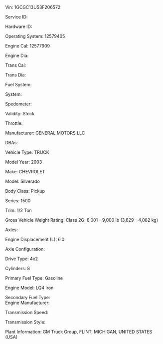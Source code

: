 Vin:	1GCGC13U53F206572
	
Service ID:	
	
Hardware ID:	
	
Operating System:	12579405

Engine Cal:	12577909
	
Engine Dia:	
	
Trans Cal:	
	
Trans Dia:	
	
Fuel System:	
	
System:	
	
Spedometer:	
	
Validity:	Stock
	
Throttle:	
	
Manufacturer: GENERAL MOTORS LLC	
	
DBAs:	
	
Vehicle Type: TRUCK	
	
Model Year: 2003	
	
Make: CHEVROLET	
	
Model: Silverado	
	
Body Class: Pickup	
	
Series: 1500	
	
Trim: 1/2 Ton	
	
Gross Vehicle Weight Rating: Class 2G: 8,001 - 9,000 lb (3,629 - 4,082 kg)	
	
Axles:	
	
Engine Displacement (L): 6.0	
	
Axle Configuration:	
	
Drive Type: 4x2	
	
Cylinders: 8	
	
Primary Fuel Type: Gasoline	
	
Engine Model: LQ4 Iron	
	
Secondary Fuel Type:	
Engine Manufacturer:	
	
Transmission Speed:	
	
Transmission Style:	
	
Plant Information: GM Truck Group, FLINT, MICHIGAN, UNITED STATES (USA)	
